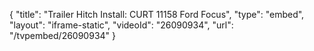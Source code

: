 {
    "title": "Trailer Hitch Install: CURT 11158 Ford Focus",
    "type": "embed",
    "layout": "iframe-static",
    "videoId": "26090934",
    "url": "\/tvpembed\/26090934"
}